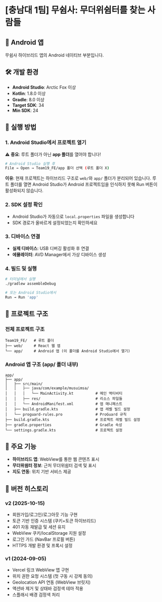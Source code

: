 # [충남대 1팀] 무쉼사: 무더위쉼터를 찾는 사람들

## 📱 Android 앱

무쉼사 하이브리드 앱의 Android 네이티브 부분입니다.

## 🛠️ 개발 환경

- **Android Studio**: Arctic Fox 이상
- **Kotlin**: 1.8.0 이상
- **Gradle**: 8.0 이상
- **Target SDK**: 34
- **Min SDK**: 24

## 🚀 실행 방법

### 1. Android Studio에서 프로젝트 열기

⚠️ **중요**: 루트 폴더가 아닌 **app 폴더**를 열어야 합니다!

```bash
# Android Studio 실행 후
File → Open → Team19_FE/app 폴더 선택 (루트 폴더 X)
```

**이유**: 현재 프로젝트는 하이브리드 구조로 `web/`와 `app/` 폴더가 분리되어 있습니다. 루트 폴더를 열면 Android Studio가 Android 프로젝트임을 인식하지 못해 Run 버튼이 활성화되지 않습니다.

### 2. SDK 설정 확인

- Android Studio가 자동으로 `local.properties` 파일을 생성합니다
- SDK 경로가 올바르게 설정되었는지 확인하세요

### 3. 디바이스 연결

- **실제 디바이스**: USB 디버깅 활성화 후 연결
- **에뮬레이터**: AVD Manager에서 가상 디바이스 생성

### 4. 빌드 및 실행

```bash
# 터미널에서 실행
./gradlew assembleDebug

# 또는 Android Studio에서
Run → Run 'app'
```

## 📁 프로젝트 구조

### 전체 프로젝트 구조

```
Team19_FE/   # 루트 폴더
├── web/     # React 웹 앱
└── app/     # Android 앱 (이 폴더를 Android Studio에서 열기)
```

### Android 앱 구조 (app/ 폴더 내부)

```
app/
├── app/
│   ├── src/main/
│   │   ├── java/com/example/musuimsa/
│   │   │   └── MainActivity.kt          # 메인 액티비티
│   │   ├── res/                         # 리소스 파일들
│   │   └── AndroidManifest.xml          # 앱 매니페스트
│   ├── build.gradle.kts                 # 앱 레벨 빌드 설정
│   └── proguard-rules.pro               # ProGuard 규칙
├── build.gradle.kts                     # 프로젝트 레벨 빌드 설정
├── gradle.properties                    # Gradle 속성
└── settings.gradle.kts                  # 프로젝트 설정
```

## 🔧 주요 기능

- **하이브리드 앱**: WebView를 통한 웹 콘텐츠 표시
- **무더위쉼터 정보**: 근처 무더위쉼터 검색 및 표시
- **지도 연동**: 위치 기반 서비스 제공

## 📝 버전 히스토리

### v2 (2025-10-15)

- 회원가입/로그인/로그아웃 기능 구현
- 토큰 기반 인증 시스템 (쿠키+토큰 하이브리드)
- 401 자동 재발급 및 세션 유지
- WebView 쿠키/localStorage 지원 설정
- 로그인 가드 (NavBar 프로필 버튼)
- HTTPS 개발 환경 및 프록시 설정

### v1 (2024-09-05)

- Vercel 링크 WebView 앱 구현
- 위치 권한 요청 시스템 (첫 구동 시 강제 동의)
- Geolocation API 연동 (WebView 브릿지)
- 액션바 제거 및 상태바 검정색 테마 적용
- 스플래시 배경 검정색 처리
